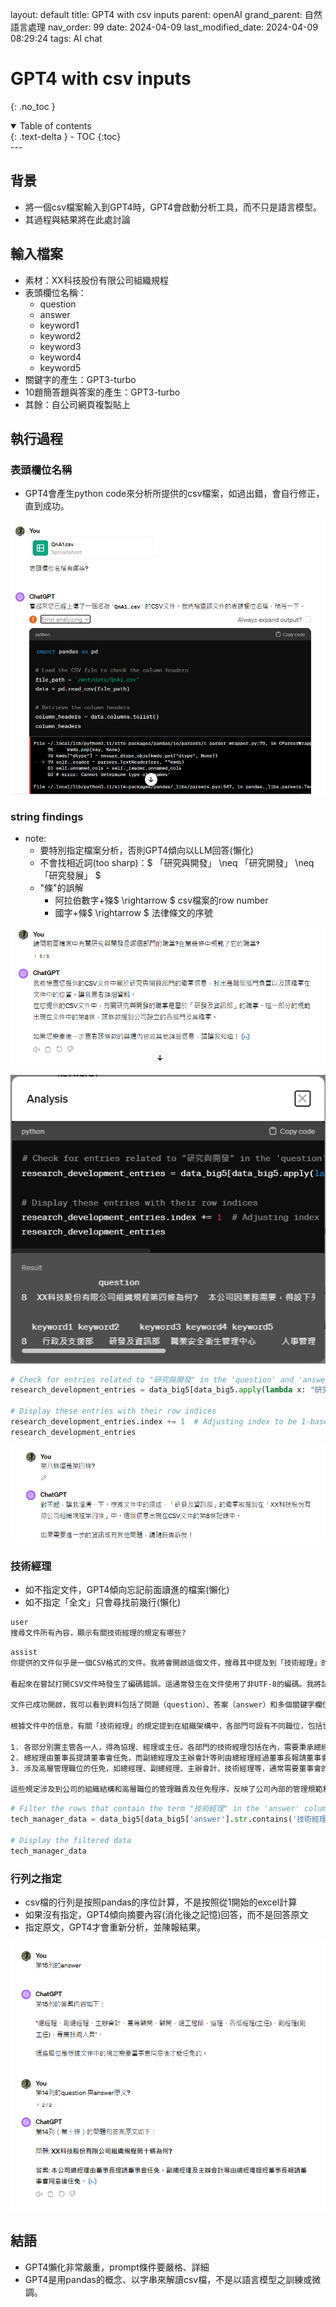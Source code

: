 
layout: default
title: GPT4 with csv inputs
parent: openAI
grand_parent: 自然語言處理
nav_order: 99
date: 2024-04-09
last_modified_date: 2024-04-09 08:29:24
tags: AI chat



# GPT4 with csv inputs
{: .no_toc }

<details open markdown="block">
  <summary>
    Table of contents
  </summary>
  {: .text-delta }
- TOC
{:toc}
</details>
---

## 背景

- 將一個csv檔案輸入到GPT4時，GPT4會啟動分析工具，而不只是語言模型。
- 其過程與結果將在此處討論

## 輸入檔案

- 素材：XX科技股份有限公司組織規程
- 表頭欄位名稱：
  - question
  - answer
  - keyword1
  - keyword2
  - keyword3
  - keyword4
  - keyword5
- 關鍵字的產生：GPT3-turbo
- 10題簡答題與答案的產生：GPT3-turbo
- 其餘：自公司網頁複製貼上

## 執行過程

### 表頭欄位名稱

- GPT4會產生python code來分析所提供的csv檔案，如過出錯，會自行修正，直到成功。

![](2024-04-09-08-38-17.png)

### string findings

- note:
  - 要特別指定檔案分析，否則GPT4傾向以LLM回答(懶化)
  - 不會找相近詞(too sharp)：$ 「研究與開發」 \neq  「研究開發」 \neq 「研究發展」 $
  - "條"的誤解
    - 阿拉伯數字+條$ \rightarrow $ csv檔案的row number
    - 國字+條$ \rightarrow $ 法律條文的序號

 ![](2024-04-09-08-51-13.png)

![](2024-04-09-08-52-11.png)

```python
# Check for entries related to "研究與開發" in the 'question' and 'answer' columns
research_development_entries = data_big5[data_big5.apply(lambda x: "研究與開發" in x['question'] or "研究與開發" in x['answer'], axis=1)]

# Display these entries with their row indices
research_development_entries.index += 1  # Adjusting index to be 1-based for user convenience
research_development_entries
```

![](2024-04-09-08-54-30.png)

### 技術經理

- 如不指定文件，GPT4傾向忘記前面讀進的檔案(懶化)
- 如不指定「全文」只會尋找前幾行(懶化)

```bash
user
搜尋文件所有內容，顯示有關技術經理的規定有哪些?
```

```bash
assist
你提供的文件似乎是一個CSV格式的文件。我將會開啟這個文件，搜尋其中提及到「技術經理」的內容，並展示相關規定。讓我先查看文件的內容結構。

看起來在嘗試打開CSV文件時發生了編碼錯誤。這通常發生在文件使用了非UTF-8的編碼。我將試著使用其他常見的編碼方式來打開這個文件，例如Big5，這是一個在繁體中文文件中常用的編碼方式。讓我再次嘗試。

文件已成功開啟，我可以看到資料包括了問題（question）、答案（answer）和多個關鍵字欄位。為了找到有關「技術經理」的規定，我將搜尋答案欄位中包含「技術經理」的相關內容。讓我來進行這個搜尋。

根據文件中的信息，有關「技術經理」的規定提到在組織架構中，各部門可設有不同職位，包括協理、經理或主任等，這些人員需按照總經理或副總經理的指示來主管各自部門的業務。此外，高層管理職位如技術經理的任免可能需要董事會的同意。下面是具體的條文摘要：

1. 各部分別置主管各一人，得為協理、經理或主任。各部門的技術經理包括在內，需要秉承總經理或副總經理的指示來管理各自的業務 。
2. 總經理由董事長提請董事會任免，而副總經理及主辦會計等則由總經理經過董事長報請董事會同意後任免 。
3. 涉及高層管理職位的任免，如總經理、副總經理、主辦會計、技術經理等，通常需要董事會的同意 。

這些規定涉及到公司的組織結構和高層職位的管理職責及任免程序，反映了公司內部的管理規範和操作流程。如果你需要更詳細的資訊或其他相關內容，請告知。
```

```python
# Filter the rows that contain the term "技術經理" in the 'answer' column
tech_manager_data = data_big5[data_big5['answer'].str.contains('技術經理')]

# Display the filtered data
tech_manager_data
```

### 行列之指定

- csv檔的行列是按照pandas的序位計算，不是按照從1開始的excel計算
- 如果沒有指定，GPT4傾向摘要內容(消化後之記憶)回答，而不是回答原文
- 指定原文，GPT4才會重新分析，並陳報結果。

![](2024-04-09-09-48-16.png)

## 結語

- GPT4懶化非常嚴重，prompt條件要嚴格、詳細
- GPT4是用pandas的概念、以字串來解讀csv檔，不是以語言模型之訓練或微調。